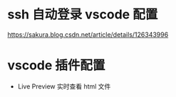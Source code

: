 # ssh 自动登录 vscode 配置

https://sakura.blog.csdn.net/article/details/126343996

# vscode 插件配置

- Live Preview
  实时查看 html 文件
